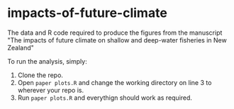 # impacts-of-future-climate
The data and R code required to produce the figures from the manuscript "The impacts of future climate on shallow and deep-water fisheries in New Zealand"

To run the analysis, simply:

1) Clone the repo.
2) Open `paper plots.R` and change the working directory on line 3 to wherever your repo is.
3) Run `paper plots.R` and everythign should work as required.